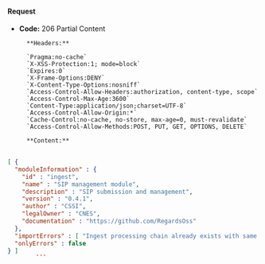 #### Request

* **Code:** 206 Partial Content

        **Headers:**

        `Pragma:no-cache`
        `X-XSS-Protection:1; mode=block`
        `Expires:0`
        `X-Frame-Options:DENY`
        `X-Content-Type-Options:nosniff`
        `Access-Control-Allow-Headers:authorization, content-type, scope`
        `Access-Control-Max-Age:3600`
        `Content-Type:application/json;charset=UTF-8`
        `Access-Control-Allow-Origin:*`
        `Cache-Control:no-cache, no-store, max-age=0, must-revalidate`
        `Access-Control-Allow-Methods:POST, PUT, GET, OPTIONS, DELETE`

        **Content:**

```json
    
[ {
  "moduleInformation" : {
    "id" : "ingest",
    "name" : "SIP management module",
    "description" : "SIP submission and management",
    "version" : "0.4.1",
    "author" : "CSSI",
    "legalOwner" : "CNES",
    "documentation" : "https://github.com/RegardsOss"
  },
  "importErrors" : [ "Ingest processing chain already exists with same name, skipping import of DefaultProcessingChain." ],
  "onlyErrors" : false
} ]
        ```
